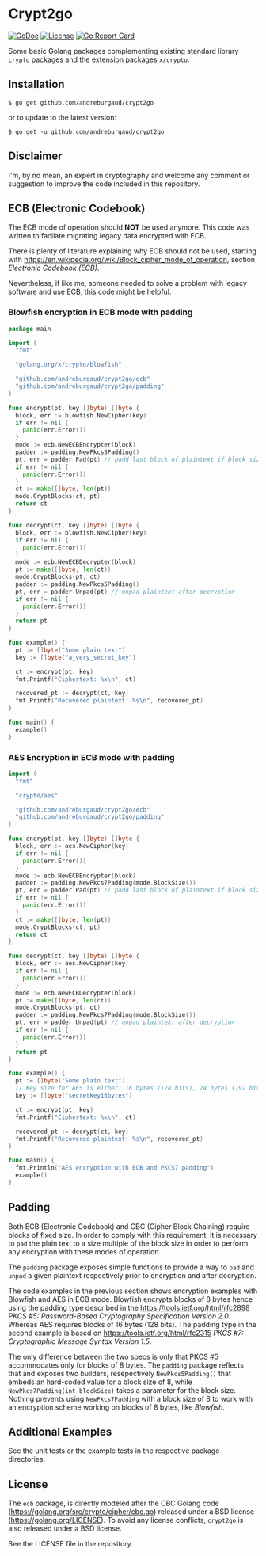 # Crypt2go

[![GoDoc](https://godoc.org/github.com/andreburgaud/crypt2go?status.svg)](https://godoc.org/github.com/andreburgaud/crypt2go)
[![License](https://img.shields.io/badge/License-BSD%203--Clause-blue.svg)](https://opensource.org/licenses/BSD-3-Clause)
[![Go Report Card](https://goreportcard.com/badge/github.com/andreburgaud/crypt2go)](https://goreportcard.com/report/github.com/andreburgaud/crypt2go)

Some basic Golang packages complementing existing standard library `crypto` packages and the extension packages `x/crypto`.

## Installation

```
$ go get github.com/andreburgaud/crypt2go
```

or to update to the latest version:

```
$ go get -u github.com/andreburgaud/crypt2go
```

## Disclaimer

I'm, by no mean, an expert in cryptography and welcome any comment or suggestion to improve the code included in this repository.

## ECB (Electronic Codebook)

The ECB mode of operation should **NOT** be used anymore. This code was written to facilate migrating legacy data encrypted with ECB.

There is plenty of literature explaining why ECB should not be used, starting with https://en.wikipedia.org/wiki/Block_cipher_mode_of_operation, section *Electronic Codebook (ECB)*.

Nevertheless, if like me, someone needed to solve a problem with legacy software and use ECB, this code might be helpful.

### Blowfish encryption in ECB mode with padding

```go
package main

import (
  "fmt"

  "golang.org/x/crypto/blowfish"

  "github.com/andreburgaud/crypt2go/ecb"
  "github.com/andreburgaud/crypt2go/padding"
)

func encrypt(pt, key []byte) []byte {
  block, err := blowfish.NewCipher(key)
  if err != nil {
    panic(err.Error())
  }
  mode := ecb.NewECBEncrypter(block)
  padder := padding.NewPkcs5Padding()
  pt, err = padder.Pad(pt) // padd last block of plaintext if block size less than block cipher size
  if err != nil {
    panic(err.Error())
  }
  ct := make([]byte, len(pt))
  mode.CryptBlocks(ct, pt)
  return ct
}

func decrypt(ct, key []byte) []byte {
  block, err := blowfish.NewCipher(key)
  if err != nil {
    panic(err.Error())
  }
  mode := ecb.NewECBDecrypter(block)
  pt := make([]byte, len(ct))
  mode.CryptBlocks(pt, ct)
  padder := padding.NewPkcs5Padding()
  pt, err = padder.Unpad(pt) // unpad plaintext after decryption
  if err != nil {
    panic(err.Error())
  }
  return pt
}

func example() {
  pt := []byte("Some plain text")
  key := []byte("a_very_secret_key")

  ct := encrypt(pt, key)
  fmt.Printf("Ciphertext: %x\n", ct)

  recovered_pt := decrypt(ct, key)
  fmt.Printf("Recovered plaintext: %s\n", recovered_pt)
}

func main() {
  example()
}
```

### AES Encryption in ECB mode with padding

```go
import (
  "fmt"

  "crypto/aes"

  "github.com/andreburgaud/crypt2go/ecb"
  "github.com/andreburgaud/crypt2go/padding"
)

func encrypt(pt, key []byte) []byte {
  block, err := aes.NewCipher(key)
  if err != nil {
    panic(err.Error())
  }
  mode := ecb.NewECBEncrypter(block)
  padder := padding.NewPkcs7Padding(mode.BlockSize())
  pt, err = padder.Pad(pt) // padd last block of plaintext if block size less than block cipher size
  if err != nil {
    panic(err.Error())
  }
  ct := make([]byte, len(pt))
  mode.CryptBlocks(ct, pt)
  return ct
}

func decrypt(ct, key []byte) []byte {
  block, err := aes.NewCipher(key)
  if err != nil {
    panic(err.Error())
  }
  mode := ecb.NewECBDecrypter(block)
  pt := make([]byte, len(ct))
  mode.CryptBlocks(pt, ct)
  padder := padding.NewPkcs7Padding(mode.BlockSize())
  pt, err = padder.Unpad(pt) // unpad plaintext after decryption
  if err != nil {
    panic(err.Error())
  }
  return pt
}

func example() {
  pt := []byte("Some plain text")
  // Key size for AES is either: 16 bytes (128 bits), 24 bytes (192 bits) or 32 bytes (256 bits)
  key := []byte("secretkey16bytes")

  ct := encrypt(pt, key)
  fmt.Printf("Ciphertext: %x\n", ct)

  recovered_pt := decrypt(ct, key)
  fmt.Printf("Recovered plaintext: %s\n", recovered_pt)
}

func main() {
  fmt.Println("AES encryption with ECB and PKCS7 padding")
  example()
}
```

## Padding

Both ECB (Electronic Codebook) and CBC (Cipher Block Chaining) require blocks of fixed size. In order to comply with this requirement, it is necessary to `pad` the plain text to a size multiple of the block size in order to perform any encryption with these modes of operation.

The `padding` package exposes simple functions to provide a way to `pad` and `unpad` a given plaintext respectively prior to encryption and after decryption.

The code examples in the previous section shows encryption examples with Blowfish and AES in ECB mode. Blowfish encrypts blocks of 8 bytes hence using the padding type described in the https://tools.ietf.org/html/rfc2898 *PKCS #5: Password-Based Cryptography Specification Version 2.0*. Whereas AES requires blocks of 16 bytes (128 bits). The padding type in the second example is based on https://tools.ietf.org/html/rfc2315 *PKCS #7: Cryptographic Message Syntax Version 1.5*.

The only difference between the two specs is only that PKCS #5 accommodates only for blocks of 8 bytes. The `padding` package reflects that and exposes two builders, resepectively `NewPkcs5Padding()` that embeds an hard-coded value for a block size of 8, while `NewPkcs7Padding(int blockSize)` takes a parameter for the block size. Nothing prevents using `NewPkcs7Padding` with a block size of 8 to work with an encryption scheme working on blocks of 8 bytes, like *Blowfish*.

## Additional Examples

See the unit tests or the example tests in the respective package directories.

## License

The `ecb` package, is directly modeled after the CBC Golang code (https://golang.org/src/crypto/cipher/cbc.go) released under a BSD license (https://golang.org/LICENSE). To avoid any license conflicts, `crypt2go` is also released under a BSD license.

See the LICENSE file in the repository.



